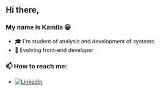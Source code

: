 ## Hi there, 
### My name is Kamila 😁
- 🎓 I'm student of analysis and development of systems
- 🚀 Evolving front-end developer

### 📫 How to reach me:
- <a href="https://www.linkedin.com/in/kamila-pereira/">
    <img src="https://img.shields.io/badge/LinkedIn-%230077B5.svg?&style=flat-square&logo=linkedin&logoColor=white" alt="LinkedIn"">
  </a>  



<!--
**kahpereira/kahpereira** is a ✨ _special_ ✨ repository because its `README.md` (this file) appears on your GitHub profile.

Here are some ideas to get you started:

- 🔭 I’m currently working on ...
- 🌱 I’m currently learning ...
- 👯 I’m looking to collaborate on ...
- 🤔 I’m looking for help with ...
- 💬 Ask me about ...
- 📫 How to reach me: ...
- 😄 Pronouns: ...
- ⚡ Fun fact: ...
-->
